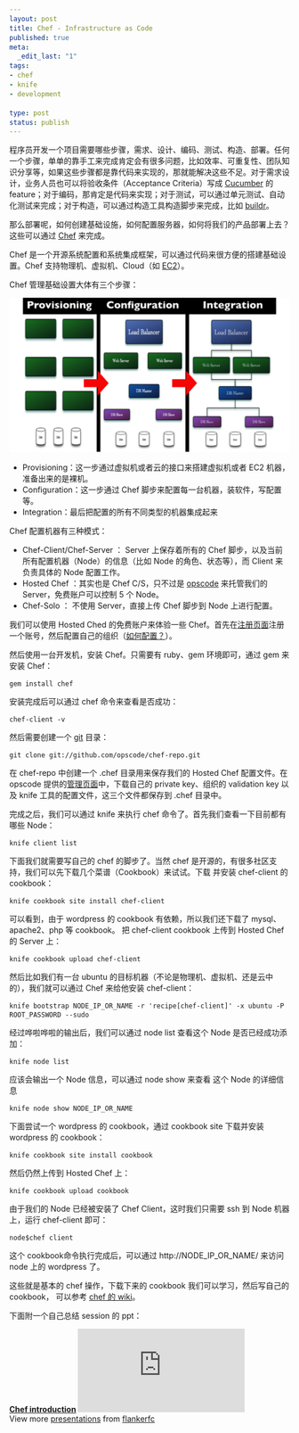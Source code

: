 ```yaml
---
layout: post
title: Chef - Infrastructure as Code
published: true
meta:
  _edit_last: "1"
tags:
- chef
- knife
- development

type: post
status: publish
---
```

程序员开发一个项目需要哪些步骤，需求、设计、编码、测试、构造、部署。任何一个步骤，单单的靠手工来完成肯定会有很多问题，比如效率、可重复性、团队知识分享等，如果这些步骤都是靠代码来实现的，那就能解决这些不足。对于需求设计，业务人员也可以将验收条件（Acceptance Criteria）写成 [Cucumber](http://cukes.info/) 的 feature；对于编码，那肯定是代码来实现；对于测试，可以通过单元测试、自动化测试来完成；对于构造，可以通过构造工具构造脚步来完成，比如 [buildr](http://buildr.apache.org/)。

那么部署呢，如何创建基础设施，如何配置服务器，如何将我们的产品部署上去？这些可以通过 [Chef](http://www.opscode.com/chef/) 来完成。

Chef 是一个开源系统配置和系统集成框架，可以通过代码来很方便的搭建基础设置。Chef 支持物理机、虚拟机、Cloud（如 [EC2](http://aws.amazon.com/ec2/)）。

Chef 管理基础设置大体有三个步骤：

![chef steps](/images/2011/steps.png)

* Provisioning：这一步通过虚拟机或者云的接口来搭建虚拟机或者 EC2 机器，准备出来的是裸机。
* Configuration：这一步通过 Chef 脚步来配置每一台机器，装软件，写配置等。
* Integration：最后把配置的所有不同类型的机器集成起来

Chef 配置机器有三种模式：

* Chef-Client/Chef-Server ： Server 上保存着所有的 Chef 脚步，以及当前所有配置机器（Node）的信息（比如 Node 的角色、状态等），而 Client 来负责具体的 Node 配置工作。
* Hosted Chef ：其实也是 Chef C/S，只不过是 [opscode](http://www.opscode.com/hosted-chef/) 来托管我们的 Server，免费账户可以控制 5 个 Node。
* Chef-Solo ： 不使用 Server，直接上传 Chef 脚步到 Node 上进行配置。

我们可以使用 Hosted Ched 的免费账户来体验一些 Chef。首先在[注册页面](https://community.opscode.com/users/new)注册一个账号，然后配置自己的组织（[如何配置？](http://wiki.opscode.com/display/chef/Setup+Opscode+User+and+Organization)）。

然后使用一台开发机，安装 Chef。只需要有 ruby、gem 环境即可，通过 gem 来安装 Chef：

    gem install chef

安装完成后可以通过 chef 命令来查看是否成功：

    chef-client -v

然后需要创建一个 [git](http://git-scm.com/) 目录：

    git clone git://github.com/opscode/chef-repo.git

在 chef-repo 中创建一个 .chef 目录用来保存我们的 Hosted Chef 配置文件。在 opscode 提供的[管理页面](https://manage.opscode.com)中，下载自己的 private key、组织的 validation key 以及 knife 工具的配置文件，这三个文件都保存到 .chef 目录中。

完成之后，我们可以通过 knife 来执行 chef 命令了。首先我们查看一下目前都有哪些 Node：

    knife client list

下面我们就需要写自己的 chef 的脚步了。当然 chef 是开源的，有很多社区支持，我们可以先下载几个菜谱（Cookbook）来试试。下载 并安装 chef-client 的 cookbook：

    knife cookbook site install chef-client

可以看到，由于 wordpress 的 cookbook 有依赖，所以我们还下载了 mysql、apache2、php 等 cookbook。 把 chef-client cookbook 上传到 Hosted Chef 的 Server 上：

    knife cookbook upload chef-client

然后比如我们有一台 ubuntu 的目标机器（不论是物理机、虚拟机、还是云中的），我们就可以通过 Chef 来给他安装 chef-client：

    knife bootstrap NODE_IP_OR_NAME -r 'recipe[chef-client]' -x ubuntu -P ROOT_PASSWORD --sudo

经过哗啦哗啦的输出后，我们可以通过 node list 查看这个 Node 是否已经成功添加：

    knife node list

应该会输出一个 Node 信息，可以通过 node show 来查看 这个 Node 的详细信息

    knife node show NODE_IP_OR_NAME

下面尝试一个 wordpress 的 cookbook，通过 cookbook site 下载并安装 wordpress 的 cookbook：

    knife cookbook site install cookbook

然后仍然上传到 Hosted Chef 上：

    knife cookbook upload cookbook

由于我们的 Node 已经被安装了 Chef Client，这时我们只需要 ssh 到 Node 机器上，运行 chef-client 即可：

    node$chef client

这个 cookbook命令执行完成后，可以通过 http://NODE_IP_OR_NAME/ 来访问 node 上的 wordpress 了。

这些就是基本的 chef 操作，下载下来的 cookbook 我们可以学习，然后写自己的 cookbook， 可以参考 [chef 的 wiki](http://wiki.opscode.com/display/chef/Home)。

下面附一个自己总结 session 的 ppt：

<div class="slideshare" id="__ss_8737820">
  <strong>
    <a href="http://www.slideshare.net/flankerfc/chef-introduction-8737820" title="Chef introduction" target="_blank">Chef introduction</a>
  </strong>
  <iframe src="http://www.slideshare.net/slideshow/embed_code/8737820" frameborder="0" marginwidth="0" marginheight="0" scrolling="no"></iframe>
  <div>
    View more <a href="http://www.slideshare.net/" target="_blank">presentations</a> from <a href="http://www.slideshare.net/flankerfc" target="_blank">flankerfc</a>
  </div>
</div>

